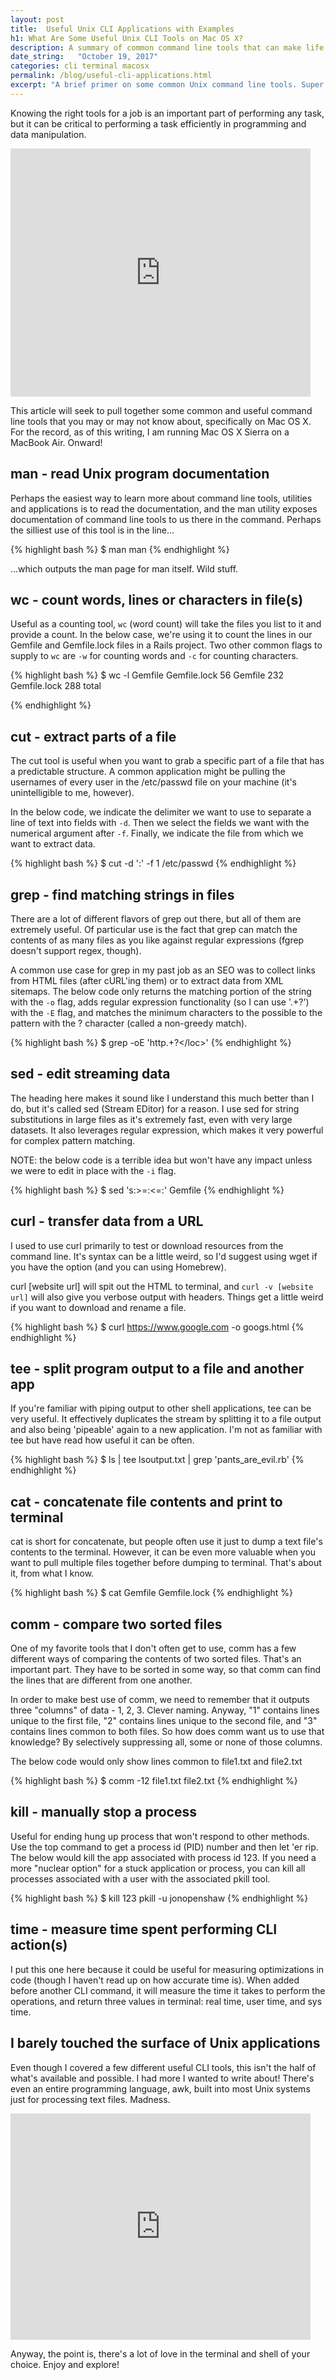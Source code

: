 ```yaml
---
layout: post
title:  Useful Unix CLI Applications with Examples
h1: What Are Some Useful Unix CLI Tools on Mac OS X?
description: A summary of common command line tools that can make life easier and accomplish common tasks. Work smart, not hard!
date_string:   "October 19, 2017"
categories: cli terminal macosx
permalink: /blog/useful-cli-applications.html
excerpt: "A brief primer on some common Unix command line tools. Super beginner level."
---
```

Knowing the right tools for a job is an important part of performing any task, but it can be critical to performing a task efficiently in programming and data manipulation.

<iframe class="center-block" src="https://giphy.com/embed/lJDLy8JXZwkBa" width="480" height="397" frameborder="0" kwframeid="1"></iframe>

This article will seek to pull together some common and useful command line tools that you may or may not know about, specifically on Mac OS X. For the record, as of this writing, I am running Mac OS X Sierra on a MacBook Air. Onward!

## man - read Unix program documentation

Perhaps the easiest way to learn more about command line tools, utilities and applications is to read the documentation, and the man utility exposes documentation of command line tools to us there in the command. Perhaps the silliest use of this tool is in the line...

{% highlight bash %}
$ man man
{% endhighlight %}

...which outputs the man page for man itself. Wild stuff.

## wc - count words, lines or characters in file(s)

Useful as a counting tool, `wc` (word count) will take the files you list to it and provide a count. In the below case, we're using it to count the lines in our Gemfile and Gemfile.lock files in a Rails project. Two other common flags to supply to `wc` are `-w` for counting words and `-c` for counting characters.

{% highlight bash %}
$ wc -l Gemfile Gemfile.lock
    56 Gemfile
   232 Gemfile.lock
   288 total

{% endhighlight %}

## cut - extract parts of a file

The cut tool is useful when you want to grab a specific part of a file that has a predictable structure. A common application might be pulling the usernames of every user in the /etc/passwd file on your machine (it's unintelligible to me, however).

In the below code, we indicate the delimiter we want to use to separate a line of text into fields with `-d`. Then we select the fields we want with the numerical argument after `-f`. Finally, we indicate the file from which we want to extract data.

{% highlight bash %}
$ cut -d ':' -f 1 /etc/passwd
{% endhighlight %}

## grep - find matching strings in files

There are a lot of different flavors of grep out there, but all of them are extremely useful. Of particular use is the fact that grep can match the contents of as many files as you like against regular expressions (fgrep doesn't support regex, though).

A common use case for grep in my past job as an SEO was to collect links from HTML files (after cURL'ing them) or to extract data from XML sitemaps. The below code only returns the matching portion of the string with the `-o` flag, adds regular expression functionality (so I can use '.+?') with the `-E` flag, and matches the minimum characters to the possible to the pattern with the ? character (called a non-greedy match).

{% highlight bash %}
$ grep -oE 'http.+?<\/loc>'
{% endhighlight %}

## sed - edit streaming data

The heading here makes it sound like I understand this much better than I do, but it's called sed (Stream EDitor) for a reason. I use sed for string substitutions in large files as it's extremely fast, even with very large datasets. It also leverages regular expression, which makes it very powerful for complex pattern matching.

NOTE: the below code is a terrible idea but won't have any impact unless we were to edit in place with the `-i` flag.

{% highlight bash %}
$ sed 's:>=:<=:' Gemfile
{% endhighlight %}

## curl - transfer data from a URL

I used to use curl primarily to test or download resources from the command line. It's syntax can be a little weird, so I'd suggest using wget if you have the option (and you can using Homebrew).

curl [website url] will spit out the HTML to terminal, and `curl -v [website url]` will also give you verbose output with headers. Things get a little weird if you want to download and rename a file.

{% highlight bash %}
$ curl https://www.google.com -o googs.html
{% endhighlight %}

## tee - split program output to a file and another app

If you're familiar with piping output to other shell applications, tee can be very useful. It effectively duplicates the stream by splitting it to a file output and also being 'pipeable' again to a new application. I'm not as familiar with tee but have read how useful it can be often.

{% highlight bash %}
$ ls | tee lsoutput.txt | grep 'pants_are_evil.rb'
{% endhighlight %}

## cat - concatenate file contents and print to terminal

cat is short for concatenate, but people often use it just to dump a text file's contents to the terminal. However, it can be even more valuable when you want to pull multiple files together before dumping to terminal. That's about it, from what I know.

{% highlight bash %}
$ cat Gemfile Gemfile.lock
{% endhighlight %}

## comm - compare two sorted files

One of my favorite tools that I don't often get to use, comm has a few different ways of comparing the contents of two sorted files. That's an important part. They have to be sorted in some way, so that comm can find the lines that are different from one another.

In order to make best use of comm, we need to remember that it outputs three "columns" of data - 1, 2, 3. Clever naming. Anyway, "1" contains lines unique to the first file, "2" contains lines unique to the second file, and "3" contains lines common to both files. So how does comm want us to use that knowledge? By selectively suppressing all, some or none of those columns.

The below code would only show lines common to file1.txt and file2.txt

{% highlight bash %}
$ comm -12 file1.txt file2.txt
{% endhighlight %}

## kill - manually stop a process

Useful for ending hung up process that won't respond to other methods. Use the top command to get a process id (PID) number and then let 'er rip. The below would kill the app associated with process id 123. If you need a more "nuclear option" for a stuck application or process, you can kill all processes associated with a user with the associated pkill tool.

{% highlight bash %}
$ kill 123
pkill -u jonopenshaw
{% endhighlight %}

## time - measure time spent performing CLI action(s)

I put this one here because it could be useful for measuring optimizations in code (though I haven't read up on how accurate time is). When added before another CLI command, it will measure the time it takes to perform the operations, and return three values in terminal: real time, user time, and sys time.

## I barely touched the surface of Unix applications

Even though I covered a few different useful CLI tools, this isn't the half of what's available and possible. I had more I wanted to write about! There's even an entire programming language, awk, built into most Unix systems just for processing text files. Madness.

<iframe class="center-block" src="https://giphy.com/embed/xT5LMJCSCZybwZCaXK" width="480" height="362" frameborder="0" allowfullscreen="" kwframeid="2"></iframe>

Anyway, the point is, there's a lot of love in the terminal and shell of your choice. Enjoy and explore!
